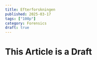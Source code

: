 ```yaml
---
title: Efterforskningen
published: 2025-03-17
tags: ["100p"]
category: Forensics
draft: true
---
```


# This Article is a Draft